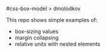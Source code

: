 #css-box-model > dmolodkov

This repo shows simple examples of:

- box-sizing values
- margin collapsing
- relative units with nested elements